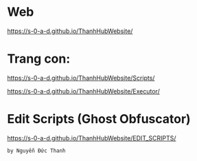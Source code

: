 # Web 
https://s-0-a-d.github.io/ThanhHubWebsite/ 

# Trang con:
https://s-0-a-d.github.io/ThanhHubWebsite/Scripts/

https://s-0-a-d.github.io/ThanhHubWebsite/Executor/

# Edit Scripts (Ghost Obfuscator)
https://s-0-a-d.github.io/ThanhHubWebsite/EDIT_SCRIPTS/

```by Nguyễn Đức Thanh```
